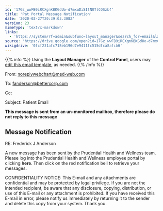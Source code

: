 ```yaml
---
id: '17Gz_wwFB0iRCXgnKBKGdUo-d7mxuDiSItN0TlCQSzb4'
title: 'Pat Portal Message Notification'
date: '2020-02-27T20:39:03.308Z'
version: 23
mimeType: 'text/x-markdown'
links:
  - 'https://system/?f=admin&subfunc=layout_manager&search_for=email&layout_search=Go&lv_layout_manager_limit=0&opp=edit&doc_type&old_module=Email&old_name=Pat+Portal+Message+Notifcation&active=0'
source: 'https://drive.google.com/open?id=17Gz_wwFB0iRCXgnKBKGdUo-d7mxuDiSItN0TlCQSzb4'
wikigdrive: '0fcf231afc718eb196d7e9411fc515dfca8afcb6'
---
```

{{% info %}}
Using the **Layout Manager** of the **Control Panel**, users may [edit this email template](https://system/?f=admin&subfunc=layout_manager&search_for=email&layout_search=Go&lv_layout_manager_limit=0&opp=edit&doc_type&old_module=Email&old_name=Pat+Portal+Message+Notifcation&active=0), as needed.
{{% /info %}}

From: noreplywebchart@med-web.com

To: fanderson@bettercorp.com

Cc:

Subject: Patient Email

****This message is sent from an un-monitored mailbox, therefore please do not reply to this message****

## Message Notification

RE: Frederick J Anderson

A new message has been sent by the Prudential Health and Wellness team. Please log into the Prudential Health and Wellness employee portal by clicking **here**. Then click on the red notification bell to retrieve your messages.

CONFIDENTIALITY NOTICE: This E-mail and any attachments are confidential and may be protected by legal privilege. If you are not the intended recipient, be aware that any disclosure, copying, distribution, or use of this E-mail or any attachment is prohibited. If you have received this E-mail in error, please notify us immediately by returning it to the sender and delete this copy from your system. Thank you.

